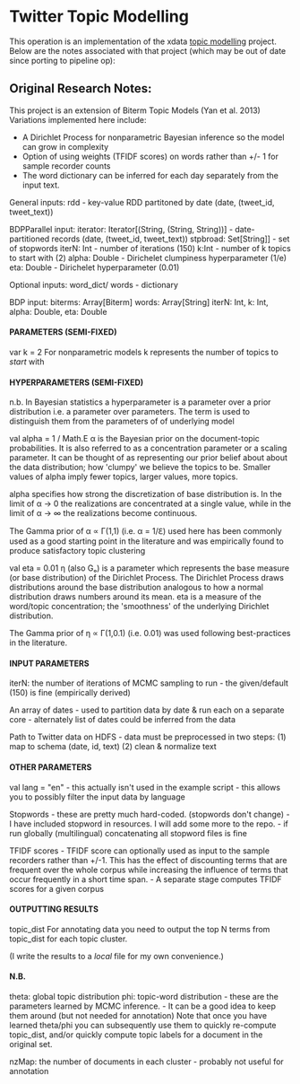 # Twitter Topic Modelling
This operation is an implementation of the xdata [topic modelling](https://stash.uncharted.software/projects/XDATA/repos/topic-modelling/browse) project. Below are the notes associated with that project (which may be out of date since porting to pipeline op):
## Original Research Notes:

This project is an extension of Biterm Topic Models (Yan et al. 2013)
Variations implemented here include:
  - A Dirichlet Process for nonparametric Bayesian inference so the model can grow in complexity
  - Option of using weights (TFIDF scores) on words rather than +/- 1 for sample recorder counts
  - The word dictionary can be inferred for each day separately from the input text.

 General inputs:
    rdd                             - key-value RDD partitoned by date (date, (tweet_id, tweet_text))

BDPParallel input:
    iterator: Iterator[(String, (String, String))]      - date-partitioned records (date, (tweet_id, tweet_text))
    stpbroad: Set[String]]          - set of stopwords
    iterN: Int                      - number of iterations (150)
    k:Int                           - number of k topics to start with (2)
    alpha: Double                   - Dirichelet clumpiness hyperparameter (1/e)
    eta: Double                     - Dirichelet     hyperparameter (0.01)

Optional inputs:
    word_dict/ words                - dictionary

BDP input:
    biterms: Array[Biterm]
    words: Array[String]
    iterN: Int, k: Int, alpha: Double, eta: Double


#### PARAMETERS (SEMI-FIXED)
var k = 2
For nonparametric models k represents the number of topics to *start* with


#### HYPERPARAMETERS  (SEMI-FIXED)
n.b. In Bayesian statistics a hyperparameter is a parameter over a prior distribution
i.e. a parameter over parameters. The term is used to distinguish them from the
parameters of of underlying model

val alpha = 1 / Math.E
  α is the Bayesian prior on the document-topic probabilities. It is also referred to
  as a concentration parameter or a scaling parameter. It can be thought of as
  representing our prior belief about about the data distribution; how 'clumpy' we
  believe the topics to be. Smaller values of alpha imply fewer topics, larger values, more topics.

  alpha specifies how strong the discretization of base distribution is. In the limit
  of α -> 0 the realizations are concentrated at a single value, while in the limit of
  α -> ∞ the realizations become continuous.

  The Gamma prior of α ∝ Γ(1,1) (i.e. α = 1/ℇ) used here has been commonly used as a
  good starting point in the literature and was empirically found to produce
  satisfactory topic clustering


val eta = 0.01
	η (also Gₒ)	is a parameter which represents the base measure (or base distribution)
	of the Dirichlet Process. The Dirichlet Process draws distributions around the
	base distribution analogous to how a normal distribution draws numbers around its mean.
  eta is a measure of the word/topic concentration; the 'smoothness' of the underlying
  Dirichlet distribution.

  The Gamma prior of η ∝ Γ(1,0.1)  (i.e. 0.01) was used following best-practices in the literature.


#### INPUT PARAMETERS
iterN:	the number of iterations of MCMC sampling to run
	- the given/default (150) is fine (empirically derived)

An array of dates
	- used to partition data by date & run each on a separate core
	- alternately list of dates could be inferred from the data

Path to Twitter data on HDFS
	- data must be preprocessed in two steps:
		(1) map to schema (date, id, text)
		(2) clean & normalize text


#### OTHER PARAMETERS
val lang = "en"
	- this actually isn't used in the example script
	- this allows you to possibly filter the input data by language

Stopwords
	- these are pretty much hard-coded. (stopwords don't change)
	- I have included stopword in resources. I will add some more to the repo.
	- if run globally (multilingual) concatenating all stopword files is fine

TFIDF scores
	- TFIDF score can optionally used as input to the sample recorders rather than +/-1.
	 This has the effect of discounting terms that are frequent over the whole corpus
	 while increasing the influence of terms that occur frequently in a short time span.
	- A separate stage computes TFIDF scores for a given corpus


#### OUTPUTTING RESULTS
topic_dist
	For annotating data you need to output the top N terms from topic_dist for
	each topic cluster.

(I write the results to a _local_ file for my own convenience.)


#### N.B.
theta:	global topic distribution
phi:	topic-word distribution
	- these are the parameters learned by MCMC inference.
	- It can be a good idea to keep them around (but not needed for annotation)
Note that once you have learned theta/phi you can subsequently use them to quickly
re-compute topic_dist, and/or quickly compute topic labels for a document
in the original set.

nzMap:	the number of documents in each cluster
	- probably not useful for annotation
